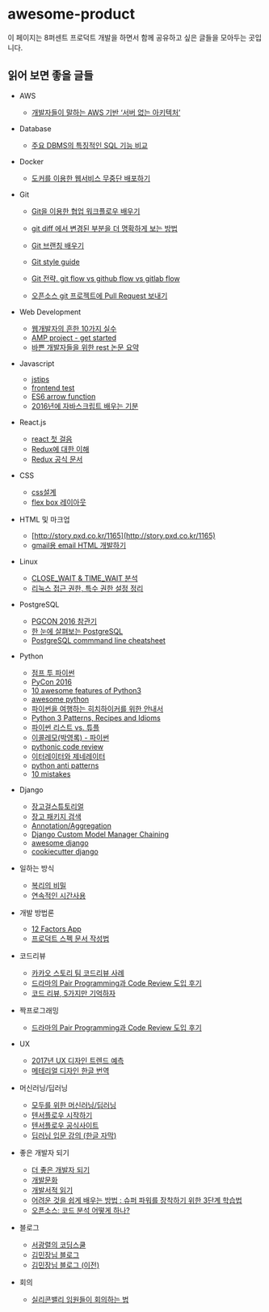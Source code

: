# awesome-product

이 페이지는 8퍼센트 프로덕트 개발을 하면서 함께 공유하고 싶은 글들을 모아두는 곳입니다.

## 읽어 보면 좋을 글들

*   AWS
    *   [개발자들이 말하는 AWS 기반 ‘서버 없는 아키텍처’](https://aws.amazon.com/ko/blogs/korea/serverless-architecture-by-korean-developers/)
    
*   Database

    *   [주요 DBMS의 특징적인 SQL 기능 비교](http://d2.naver.com/helloworld/907716)
    
*   Docker
    *   [도커를 이용한 웹서비스 무중단 배포하기](http://subicura.com/2016/06/07/zero-downtime-docker-deployment.html)
    
*   Git
    *   [Git을 이용한 협업 워크플로우 배우기](http://blog.appkr.kr/learn-n-think/comparing-workflows/)

    *   [git diff 에서 변경된 부분을 더 명확하게 보는 방법](https://blog.outsider.ne.kr/1011)

    *   [Git 브랜칭 배우기](http://learngitbranching.js.org/)

    *   [Git style guide](https://github.com/ikaruce/git-style-guide)

    *   [Git 전략. git flow vs github flow vs gitlab flow](https://ujuc.github.io/2015/12/16/git-flow-github-flow-gitlab-flow/)

    *   [오픈소스 git 프로젝트에 Pull Request 보내기](http://www.popit.kr/%EC%98%A4%ED%94%88%EC%86%8C%EC%8A%A4-git-%ED%94%84%EB%A1%9C%EC%A0%9D%ED%8A%B8-pull-request-%EB%B3%B4%EB%82%B4%EA%B8%B0/)

*   Web Development

    *   [웹개발자의 흔한 10가지 실수](http://code.tutsplus.com/ko/articles/10-common-web-developer-mistakes--cms-24791)
    *   [AMP project - get started](https://www.ampproject.org/ko/docs/get_started/create)
    *   [바쁜 개발자들을 위한 rest 논문 요약](https://blog.npcode.com/2017/03/02/바쁜-개발자들을-위한-rest-논문-요약/)

*   Javascript

    *   [jstips](https://github.com/loverajoel/jstips)
    *   [frontend test](http://techhtml.github.io/blog/2016/05/)
    *   [ES6 arrow function](https://derickbailey.com/2015/09/28/do-es6-arrow-functions-really-solve-this-in-javascript/)
    *   [2016년에 자바스크립트 배우는 기분](http://www.looah.com/article/view/2054)
*   React.js
    *   [react 첫 걸음](https://github.com/petehunt/react-howto/blob/master/README-ko.md)
    *   [Redux에 대한 이해](https://github.com/FEDevelopers/tech.description/wiki/%EB%A6%AC%EB%8D%95%EC%8A%A4%EC%97%90-%EB%8C%80%ED%95%9C-%EC%9D%B4%ED%95%B4)
    *   [Redux 공식 문서](https://deminoth.github.io/redux/)

*   CSS
    *   [css설계](http://techhtml.github.io/blog/2016/06/)
    *   [flex box 레이아웃](http://ko.learnlayout.com/flexbox.html)

*   HTML 및 마크업
    *   [http://story.pxd.co.kr/1165](http://story.pxd.co.kr/1165)
    *   [gmail용 email HTML 개발하기](http://www.slideshare.net/jdyang54/gmail-email-html)

*   Linux
    *   [CLOSE_WAIT & TIME_WAIT 분석](http://tech.kakao.com/2016/04/21/closewait-timewait/)
    *   [리눅스 접근 권한, 특수 권한 설정 정리](http://www.haruair.com/blog/3711)

*   PostgreSQL

    *   [PGCON 2016 참관기](http://ktdsoss.tistory.com/m/post/477)
    *   [한 눈에 살펴보는 PostgreSQL](http://d2.naver.com/helloworld/227936)
    *   [PostgreSQL commmand line cheatsheet](https://gist.github.com/Kartones/dd3ff5ec5ea238d4c546)

*   Python
    *   [점프 투 파이썬](https://wikidocs.net/book/1)
    *   [PyCon 2016](https://www.youtube.com/channel/UCwTD5zJbsQGJN75MwbykYNw)
    *   [10 awesome features of Python3](https://asmeurer.github.io/python3-presentation/slides.html#1)
    *   [awesome python](https://github.com/vinta/awesome-python/)
    *   [파이썬을 여행하는 히치하이커를 위한 안내서](http://python-guide-kr.readthedocs.io/ko/latest/)
    *   [Python 3 Patterns, Recipes and Idioms](http://python-3-patterns-idioms-test.readthedocs.io/en/latest/index.html)
    *   [파이썬 리스트 vs. 튜플](http://www.haruair.com/blog/3725)
    *   [이콜레모(박영록) - 파이썬](http://ecolemodev.wikinamu.com/%ED%8C%8C%EC%9D%B4%EC%8D%AC)
    *   [pythonic code review](https://access.redhat.com/blogs/766093/posts/2802001)
    *   [이터레이터와 제네레이터](http://confluence.8percent.kr/mingrammer.com/translation-iterators-vs-generators)
    *   [python anti patterns](http://docs.quantifiedcode.com/python-anti-patterns/index.html)
    *   [10 mistakes](https://www.toptal.com/python/top-10-mistakes-that-python-programmers-make)
    
*   Django

    *   [장고걸스튜토리얼](https://www.gitbook.com/book/djangogirlsseoul/tutorial/details)
    *   [장고 패키지 검색](https://www.djangopackages.com/grids/g/perms/)
    *   [Annotation/Aggregation](http://raccoonyy.github.io/django-annotate-and-aggregate-like-as-excel/)
    *   [Django Custom Model Manager Chaining](http://hunterford.me/django-custom-model-manager-chaining/)
    *   [awesome django](https://gitlab.com/rosarior/awesome-django)
    *   [cookiecutter django](https://github.com/pydanny/cookiecutter-django)

*   일하는 방식

    *   [복리의 비밀](http://agile.egloos.com/2854698)
    *   [연속적인 시간사용](https://brunch.co.kr/@brunchflgu/98)
    
*   개발 방법론
    *   [12 Factors App](https://12factor.net/ko/)
    *   [프로덕트 스펙 문서 작성법](https://webuildproduct.com/%EC%8A%A4%ED%8E%99-%EB%AC%B8%EC%84%9C-%EC%9E%91%EC%84%B1%EC%97%90-%EA%B4%80%ED%95%98%EC%97%AC-ee61a1fc294f#.mg1mlilj8)

*   코드리뷰

    *   [카카오 스토리 팀 코드리뷰 사례](http://tech.kakao.com/2016/02/04/kakaostory-codereview/)
    *   [드라마의 Pair Programming과 Code Review 도입 후기](http://developer.dramancompany.com/2016/05/%EB%93%9C%EB%9D%BC%EB%A7%88%EC%9D%98-pair-programming%EA%B3%BC-code-review-%EB%8F%84%EC%9E%85-%ED%9B%84%EA%B8%B0/)
    *   [코드 리뷰, 5가지만 기억하자](http://silentsoft.tistory.com/20)

*   짝프로그래밍

    *   [드라마의 Pair Programming과 Code Review 도입 후기](http://developer.dramancompany.com/2016/05/%EB%93%9C%EB%9D%BC%EB%A7%88%EC%9D%98-pair-programming%EA%B3%BC-code-review-%EB%8F%84%EC%9E%85-%ED%9B%84%EA%B8%B0/)


*   UX
    *   [2017년 UX 디자인 트렌드 예측](https://brunch.co.kr/@kakaoux/4)
    *   [메테리얼 디자인 한글 번역](https://davidhyk.github.io/google-design-ko/material-design/introduction.html#introduction-principles)
    
*   머신러닝/딥러닝
    *   [모두를 위한 머신러닝/딥러닝](https://hunkim.github.io/ml/)
    *   [텐서플로우 시작하기](https://gist.github.com/haje01/202ac276bace4b25dd3f)
    *   [텐서플로우 공식사이트](https://www.tensorflow.org/)
    *   [딥러닝 입문 강의 (한글 자막)](https://www.youtube.com/playlist?list=PLjJh1vlSEYgvGod9wWiydumYl8hOXixNu&app=desktop)

*   좋은 개발자 되기
    *   [더 좋은 개발자 되기](http://www.slideshare.net/rockdoli/ss-63333165?ref=https://blog.outsider.ne.kr/1223)
    *   [개발문화](http://channy.creation.net/blog/tag/%EA%B0%9C%EB%B0%9C%EB%AC%B8%ED%99%94)
    *   [개발서적 읽기](https://www.facebook.com/notes/hika-maeng/%EA%B0%9C%EB%B0%9C%EC%84%9C%EC%A0%81-%EC%9D%BD%EA%B8%B0/1061104660623699)
    *   [어려운 것을 쉽게 배우는 방법 : 슈퍼 파워를 장착하기 위한 3단계 학습법](http://www.moreagile.net/2016/02/learning-new-stuff.html)
    *   [오픈소스: 코드 분석 어떻게 하나?](http://www.popit.kr/%EC%98%A4%ED%94%88%EC%86%8C%EC%8A%A4-%EC%BD%94%EB%93%9C-%EB%B6%84%EC%84%9D-%EC%96%B4%EB%96%BB%EA%B2%8C-%ED%95%98%EB%82%98/)

*   블로그
    *   [서광렬의 코딩스쿨](https://gamecodingschool.org/)
    *   [김민장님 블로그](http://minjang.github.io/)
    *   [김민장님 블로그 (이전)](http://minjang.egloos.com/)

*   회의
    *   [실리콘밸리 임원들이 회의하는 법](http://ppss.kr/archives/67454)
